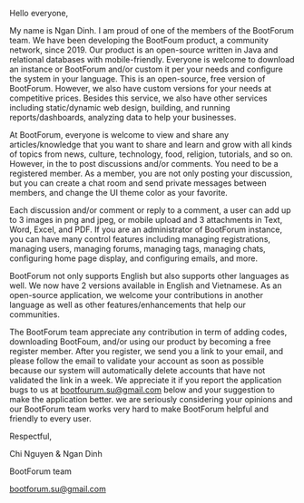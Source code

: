 Hello everyone,

My name is Ngan Dinh. I am proud of one of the members of the BootForum team. We have been developing the BootFoum product, a community network, since 2019. Our product is an open-source written in Java and relational databases with mobile-friendly. Everyone is welcome to download an instance or BootForum and/or custom it per your needs and configure the system in your language. This is an open-source, free version of BootForum. However, we also have custom versions for your needs at competitive prices. Besides this service, we also have other services including static/dynamic web design, building, and running reports/dashboards, analyzing data to help your businesses. 

At BootForum, everyone is welcome to view and share any articles/knowledge that you want to share and learn and grow with all kinds of topics from news, culture, technology, food, religion, tutorials, and so on. However, in the to post discussions and/or comments. You need to be a registered member. As a member, you are not only posting your discussion, but you can create a chat room and send private messages between members, and change the UI theme color as your favorite.

Each discussion and/or comment or reply to a comment, a user can add up to 3 images in png and jpeg, or mobile upload and 3 attachments in Text, Word, Excel, and PDF. If you are an administrator of BootForum instance, you can have many control features including managing registrations, managing users, managing forums, managing tags, managing chats, configuring home page display, and configuring emails, and more. 

BootForum not only supports English but also supports other languages as well. We now have 2 versions available in English and Vietnamese. As an open-source application, we welcome your contributions in another language as well as other features/enhancements that help our communities. 

The BootForum team appreciate any contribution in term of adding codes,  downloading BootFoum, and/or using our product by becoming a free register member. After you register, we send you a link to your email, and please follow the email to validate your account as soon as possible because our system will automatically delete accounts that have not validated the link in a week. We appreciate it if you report the application bugs to us at bootfourum.su@gmail.com below and your suggestion to make the application better. we are seriously considering your opinions and our BootForum team works very hard to make BootForum helpful and friendly to every user.

Respectful,

Chi Nguyen & Ngan Dinh

BootForum team

bootforum.su@gmail.com
